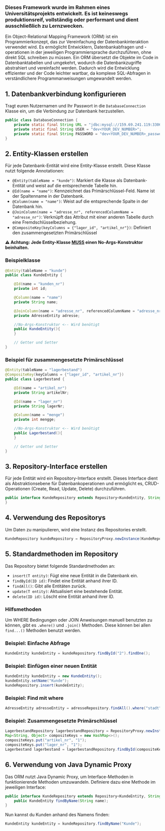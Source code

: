### Dieses Framework wurde im Rahmen eines Universitätsprojekts entwickelt. Es ist keineswegs produktionsreif, vollständig oder performant und dient ausschließlich zu Lernzwecken.
Ein Object-Relational Mapping Framework (ORM) ist ein Programmierkonzept, das zur Vereinfachung der Datenbankinteraktion verwendet wird. Es ermöglicht Entwicklern, Datenbankabfragen und -operationen in der jeweiligen Programmiersprache durchzuführen, ohne direkt SQL schreiben zu müssen. Ein ORM übersetzt die Objekte im Code in Datenbanktabellen und umgekehrt, wodurch die Datenbankzugriffe abstrahiert und vereinfacht werden. Dadurch wird die Entwicklung effizienter und der Code leichter wartbar, da komplexe SQL-Abfragen in verständlichere Programmanweisungen umgewandelt werden.

## 1. Datenbankverbindung konfigurieren
Tragt euren Nutzernamen und Ihr Passwort in die `DatabaseConnection` Klasse ein, um die Verbindung zur Datenbank herzustellen.

```java
public class DatabaseConnection {
    private static final String URL = "jdbc:mysql://159.69.241.119:3306/dev<YOUR_DEV_NUMBER>_db";
    private static final String USER = "dev<YOUR_DEV_NUMBER>";
    private static final String PASSWORD = "dev<YOUR_DEV_NUMBER>_password";
}
```

## 2. Entity-Klassen erstellen

Für jede Datenbank-Entität wird eine Entity-Klasse erstellt. Diese Klasse nutzt folgende Annotationen:

- `@Entity(tableName = "kunde")`: Markiert die Klasse als Datenbank-Entität und weist auf die entsprechende Tabelle hin.
- `@Id(name = "name")`: Kennzeichnet das Primärschlüssel-Feld. Name ist der Spaltenname in der Datenbank.
- `@Column(name = "name")`: Weist auf die entsprechende Spalte in der Datenbank hin.
- `@JoinColumn(name = "adresse_nr", referencedColumnName = "adresse_nr")`: Verknüpft das Attribut mit einer anderen Tabelle durch eine Fremdschlüsselbeziehung.
- `@CompositeKey(keyColumns = {"lager_id", "artikel_nr"})`: Definiert den zusammengesetzten Primärschlüssel

**:warning: Achtung: Jede Entity-Klasse <ins>MUSS</ins> einen No-Args-Konstruktor beinhalten.** 

### Beispielklasse

```java
@Entity(tableName = "kunde")
public class KundeEntity {

    @Id(name = "kunden_nr")
    private int id;

    @Column(name = "name")
    private String name;

    @JoinColumn(name = "adresse_nr", referencedColumnName = "adresse_nr")
    private AdresseEntity adresse;

    //No-Args-Konstruktor <-- Wird benötigt
    public KundeEntity(){
    }

    // Getter und Setter
}
```

### Beispiel für zusammengesetzte Primärschlüssel
```java
@Entity(tableName = "lagerbestand")
@CompositeKey(keyColumns = {"lager_id", "artikel_nr"})
public class Lagerbestand {

    @Id(name = "artikel_nr")
    private String artikelNr;

    @Id(name = "lager_nr")
    private String lagerNr;

    @Column(name = "menge")
    private int mengge;

    //No-Args-Konstruktor <-- Wird benötigt
    public Lagerbestand(){
    }

    // Getter und Setter
}
```

## 3. Repository-Interface erstellen

Für jede Entität wird ein Repository-Interface erstellt. Dieses Interface dient als Abstraktionsebene für Datenbankoperationen und ermöglicht es, CRUD-Operationen (Create, Read, Update, Delete) durchzuführen.

```java
public interface KundeRepository extends Repository<KundeEntity, String> {
}
```

## 4. Verwendung des Repositorys

Um Daten zu manipulieren, wird eine Instanz des Repositories erstellt.

```java
KundeRepository kundeRepository = RepositoryProxy.newInstance(KundeRepository.class);
```

## 5. Standardmethoden im Repository

Das Repository bietet folgende Standardmethoden an:

- `insert(T entity)`: Fügt eine neue Entität in die Datenbank ein.
- `findById(ID id)`: Findet eine Entität anhand ihrer ID.
- `findAll()`: Gibt alle Entitäten zurück.
- `update(T entity)`: Aktualisiert eine bestehende Entität.
- `delete(ID id)`: Löscht eine Entität anhand ihrer ID.

### Hilfsmethoden
Um WHERE Bedingungen oder JOIN Anweisungen manuell benutzten zu können, gibt es `.where()` und `.join()` Methoden. Diese können bei allen `find...()` Methoden benutzt werden.

### Beispiel: Einfache Abfrage

```java
KundeEntity kundeEntity = kundeRepository.findById("2").findOne();
```

### Beispiel: Einfügen einer neuen Entität

```java
KundeEntity kundeEntity = new KundeEntity();
kundeEntity.setName("Kunde");
kundeRepository.insert(kundeEntity);
```

### Beispiel: Find mit where
```java
AdresseEntity adresseEntity = adresseRepository.findAll().where("stadt", "Berlin");
```

### Beispiel: Zusammengesetzte Primärschlüssel
```java
LagerbestandRepository lagerbestandRepository = RepositoryProxy.newInstance(LagerbestandRepository.class);
Map<String, Object> compositeKeys = new HashMap<>();
compositeKeys.put("artikel_nr", "1");
compositeKeys.put("lager_nr", "1");
Lagerbestand lagerbestand = lagerbestandRepository.findById(compositeKeys).findOne();
```

## 6. Verwendung von Java Dynamic Proxy

Das ORM nutzt Java Dynamic Proxy, um Interface-Methoden in funktionierende Methoden umzuwandeln. Definiere dazu eine Methode im jeweiligen Interface:

```java
public interface KundeRepository extends Repository<KundeEntity, String> {
    public KundeEntity findByName(String name);
}
```

Nun kannst du Kunden anhand des Namens finden:

```java
KundeEntity kundeEntity = kundeRepository.findByName("Kunde");
```
